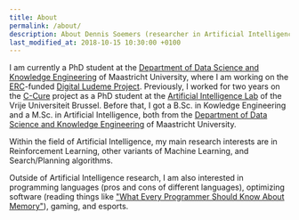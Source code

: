 ```yaml
---
title: About
permalink: /about/
description: About Dennis Soemers (researcher in Artificial Intelligence).
last_modified_at: 2018-10-15 10:30:00 +0100
---
```


I am currently a PhD student at the [Department of Data Science and Knowledge Engineering](http://www.maastrichtuniversity.nl/dke)
of Maastricht University, where I am working on the [ERC](https://erc.europa.eu/)-funded [Digital Ludeme Project](http://www.ludeme.eu/).
Previously, I worked for two years on the [C-Cure](http://www.securit-brussels.be/project/c-cure/) project as a PhD student at the 
[Artificial Intelligence Lab](https://ai.vub.ac.be/) of the Vrije Universiteit Brussel. Before that, I got a B.Sc. in Kowledge Engineering and a M.Sc. in 
Artificial Intelligence, both from the [Department of Data Science and Knowledge Engineering](http://www.maastrichtuniversity.nl/dke)
of Maastricht University.

Within the field of Artificial Intelligence, my main research interests are in Reinforcement Learning, other variants of Machine Learning, and Search/Planning algorithms.

Outside of Artificial Intelligence research, I am also interested in programming languages (pros and cons of different languages), optimizing software (reading things like
["What Every Programmer Should Know About Memory"](https://www.akkadia.org/drepper/cpumemory.pdf)), gaming, and esports.
